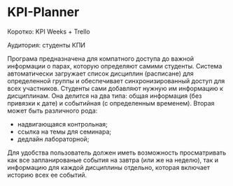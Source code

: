 # KPI-Planner

Коротко: KPI Weeks + Trello

Аудитория: студенты КПИ

Програма предназначена для компатного доступа до важной информации о парах, которую определяют самими студенты. Система автоматически загружает список дисциплин (расписане) для определенной группы и обеспечивает синхронизированный доступ для всех участников. Студенты сами добавляют нужную им информацию к дисциплинам. Она делится на два типа: общая информация (без привязки к дате) и событийная (с определенным временем). Вторая может быть различного рода:
- надвигающаяся контрольная; 
- ссылка на темы для семинара; 
- дедлайн лабораторной;

Для удобства пользователь должен иметь возможность просматривать как все запланированые события на завтра (или же на неделю), так и информацию для каждой дисциплины отдельно, которая включает историю всех ее событий.  


